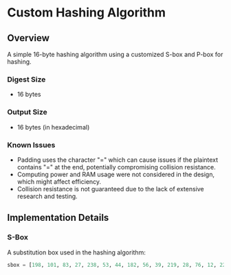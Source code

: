 # Custom Hashing Algorithm

## Overview
A simple 16-byte hashing algorithm using a customized S-box and P-box for hashing.

### Digest Size
- 16 bytes

### Output Size
- 16 bytes (in hexadecimal)

### Known Issues
- Padding uses the character "=" which can cause issues if the plaintext contains "=" at the end, potentially compromising collision resistance.
- Computing power and RAM usage were not considered in the design, which might affect efficiency.
- Collision resistance is not guaranteed due to the lack of extensive research and testing.

## Implementation Details

### S-Box
A substitution box used in the hashing algorithm:
```python
sbox = [198, 101, 83, 27, 238, 53, 44, 182, 56, 39, 219, 28, 76, 12, 22, 237, 128, 156, 23, 70, 153, 223, 158, 165, 71, 210, 135, 202, 196, 82, 38, 68, 178, 20, 89, 21, 220, 85, 11, 134, 249, 111, 84, 67, 9, 65, 95, 51, 207, 124, 96, 119, 87, 5, 236, 25, 205, 78, 234, 137, 253, 145, 150, 6, 163, 125, 29, 143, 194, 49, 73, 199, 240, 250, 247, 208, 7, 172, 209, 157, 103, 104, 231, 225, 155, 151, 254, 69, 245, 55, 18, 30, 8, 222, 200, 2, 189, 192, 193, 226, 167, 115, 191, 252, 248, 221, 133, 91, 1, 146, 154, 109, 211, 108, 181, 34, 92, 37, 16, 94, 173, 174, 170, 251, 113, 31, 36, 93, 184, 138, 40, 33, 214, 106, 14, 203, 97, 116, 243, 188, 81, 212, 19, 161, 233, 75, 48, 122, 166, 190, 176, 54, 43, 235, 46, 42, 144, 136, 206, 130, 61, 140, 148, 102, 63, 62, 224, 177, 80, 218, 162, 180, 10, 35, 141, 90, 41, 117, 107, 129, 204, 230, 79, 228, 110, 4, 139, 88, 195, 232, 86, 227, 99, 52, 149, 255, 131, 57, 169, 171, 186, 152, 217, 17, 114, 215, 0, 3, 175, 32, 242, 98, 126, 168, 47, 24, 59, 197, 159, 72, 185, 74, 187, 66, 123, 15, 239, 244, 121, 50, 179, 77, 241, 26, 105, 118, 127, 164, 100, 147, 201, 112, 58, 216, 45, 60, 246, 160, 64, 13, 132, 183, 120, 229, 142, 213]
